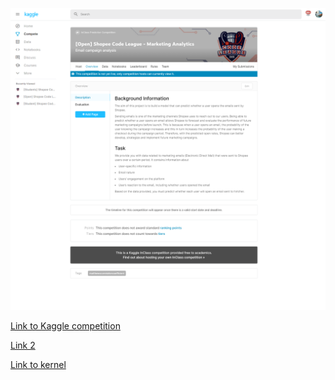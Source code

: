 ![Overview](Overview_o.png)

[Link to Kaggle competition](https://www.kaggle.com/c/open-shopee-code-league-marketing-analytics)

[Link 2](https://www.kaggle.com/t/f8618aacc1bf44d284f32804547de1a6)

[Link to kernel](https://www.kaggle.com/rareloto/matrix-marketing-analytics-xgboost-lightgbm)
